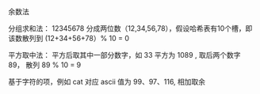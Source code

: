 余数法

分组求和法： 12345678 分成两位数（12,34,56,78），假设哈希表有10个槽，即该数散列到 (12+34+56+78）% 10 = 0

平方取中法： 平方后取其中一部分数字，如 33 平方为 1089 , 取后两个数字 89， 散列 89 % 10 = 9

基于字符的项，例如 cat 对应 ascii 值为 99、97、116, 相加取余
